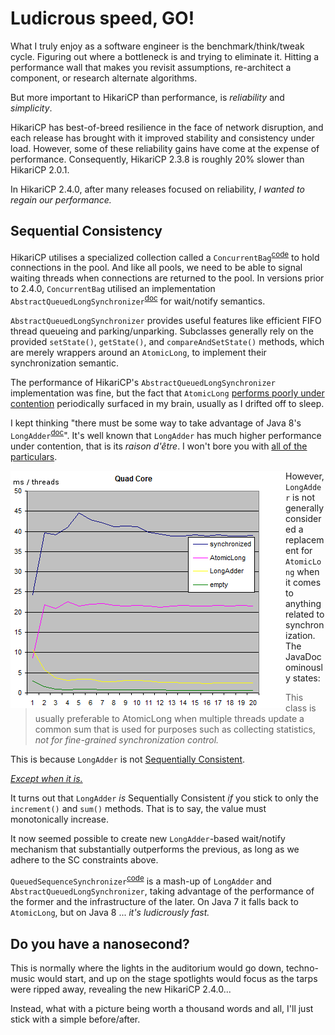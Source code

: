 # Ludicrous speed, GO! #

What I truly enjoy as a software engineer is the benchmark/think/tweak cycle. Figuring out where a bottleneck is and trying to eliminate it. Hitting a performance wall that makes you revisit assumptions, re-architect a component, or research alternate algorithms.

But more important to HikariCP than performance, is *reliability* and *simplicity*.

HikariCP has best-of-breed resilience in the face of network disruption, and each release has brought with it improved stability and consistency under load.  However, some of these reliability gains have come at the expense of performance.  Consequently, HikariCP 2.3.8 is roughly 20% slower than HikariCP 2.0.1.

In HikariCP 2.4.0, after many releases focused on reliability, *I wanted to regain our performance.*

## Sequential Consistency ##

HikariCP utilises a specialized collection called a ``ConcurrentBag``<sup>[code](https://github.com/brettwooldridge/HikariCP/blob/HikariCP-2.3.8/hikaricp-common/src/main/java/com/zaxxer/hikari/util/ConcurrentBag.java)</sup> to hold connections in the pool. And like all pools, we need to be able to signal waiting threads when connections are returned to the pool.  In versions prior to 2.4.0, ``ConcurrentBag`` utilised an implementation ``AbstractQueuedLongSynchronizer``<sup>[doc](http://docs.oracle.com/javase/7/docs/api/java/util/concurrent/locks/AbstractQueuedLongSynchronizer.html)</sup> for wait/notify semantics.

``AbstractQueuedLongSynchronizer`` provides useful features like efficient FIFO thread queueing and parking/unparking.  Subclasses generally rely on the provided ``setState()``, ``getState()``, and ``compareAndSetState()`` methods, which are merely wrappers around an ``AtomicLong``, to implement their synchronization semantic.

The performance of HikariCP's ``AbstractQueuedLongSynchronizer`` implementation was fine, but the fact that ``AtomicLong`` [performs poorly under contention](https://issues.apache.org/jira/browse/HADOOP-5318) periodically surfaced in my brain, usually as I drifted off to sleep.

I kept thinking "there must be some way to take advantage of Java 8's ``LongAdder``<sup>[doc](https://docs.oracle.com/javase/8/docs/api/java/util/concurrent/atomic/LongAdder.html)</sup>". It's well known that ``LongAdder`` has much higher performance under contention, that is its *raison d'être*.  I won't bore you with [all of the particulars](http://psy-lob-saw.blogspot.jp/2013/06/java-concurrent-counters-by-numbers.html).

<a href="https://minddotout.wordpress.com/2013/05/11/java-8-concurrency-longadder/"><img src="images/longadderquad1.png" style="float: left;"/></a>
However, ``LongAdder`` is not generally considered a replacement for ``AtomicLong`` when it comes to anything related to synchronization.  The JavaDoc ominously states:

> This class is usually preferable to AtomicLong when multiple threads update a common
> sum that is used for purposes such as collecting statistics, *not for fine-grained
> synchronization control.*

This is because ``LongAdder`` is not [Sequentially Consistent](https://en.wikipedia.org/wiki/Sequential_consistency).

[*Except when it is.*](http://concurrencyfreaks.blogspot.jp/2013/09/longadder-is-not-sequentially-consistent.html)

It turns out that ``LongAdder`` *is* Sequentially Consistent *if* you stick to only the ``increment()`` and ``sum()`` methods.  That is to say, the value must monotonically increase.

It now seemed possible to create new ``LongAdder``-based wait/notify mechanism that substantially outperforms the previous, as long as we adhere to the SC constraints above.

``QueuedSequenceSynchronizer``<sup>[code](https://github.com/brettwooldridge/HikariCP/blob/dev/src/main/java/com/zaxxer/hikari/util/QueuedSequenceSynchronizer.java)</sup> is a mash-up of ``LongAdder`` and ``AbstractQueuedLongSynchronizer``, taking advantage of the performance of the former and the infrastructure of the later.  On Java 7 it falls back to ``AtomicLong``, but on Java 8 ... *it's ludicrously fast.*

## Do you have a nanosecond? ##

This is normally where the lights in the auditorium would go down, techno-music would start, and up on the stage spotlights would focus as the tarps were ripped away, revealing the new HikariCP 2.4.0...

Instead, what with a picture being worth a thousand words and all, I'll just stick with a simple before/after.
